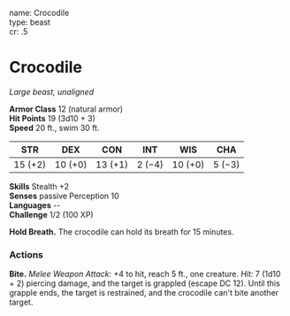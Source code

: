 name: Crocodile    
type: beast    
cr: .5

# Crocodile 
_Large beast, unaligned_    
 
**Armor Class** 12 (natural armor)    
**Hit Points** 19 (3d10 + 3)    
**Speed** 20 ft., swim 30 ft.

| STR     | DEX     | CON     | INT     | WIS     | CHA     |
|---------|---------|---------|---------|---------|---------|
| 15 (+2) | 10 (+0) | 13 (+1) | 2 (−4)  | 10 (+0) | 5 (−3)  |

**Skills** Stealth +2    
**Senses** passive Perception 10    
**Languages** --    
**Challenge** 1/2 (100 XP)

**Hold Breath.** The crocodile can hold its breath for 15 minutes.

### Actions
**Bite.** _Melee Weapon Attack:_ +4 to hit, reach 5 ft., one creature. _Hit:_ 7 (1d10 + 2) piercing damage, and the target is grappled (escape DC 12). Until this grapple ends, the target is restrained, and the crocodile can't bite another target.    